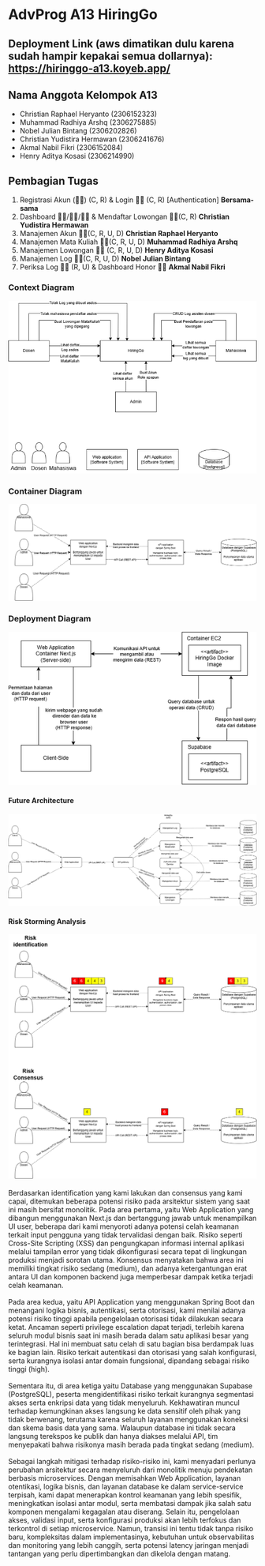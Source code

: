 # AdvProg A13 HiringGo
## Deployment Link (aws dimatikan dulu karena sudah hampir kepakai semua dollarnya): https://hiringgo-a13.koyeb.app/
## Nama Anggota Kelompok A13
- Christian Raphael Heryanto (2306152323)
- Muhammad Radhiya Arshq (2306275885)
- Nobel Julian Bintang (2306202826)
- Christian Yudistira Hermawan (2306241676)
- Akmal Nabil Fikri (2306152084)
- Henry Aditya Kosasi (2306214990)

## Pembagian Tugas
1. Registrasi Akun (⛓️‍💥) (C, R) & Login  ⛓️‍💥 (C, R) [Authentication] **Bersama-sama**
2. Dashboard 🧑‍🏫/🧑‍🎓/🧑‍💻 & Mendaftar Lowongan 🧑‍🎓(C, R) **Christian Yudistira Hermawan**
3. Manajemen Akun 🧑‍💻(C, R, U, D) **Christian Raphael Heryanto**
4. Manajemen Mata Kuliah 🧑‍💻(C, R, U, D) **Muhammad Radhiya Arshq**
5. Manajemen Lowongan 🧑‍🏫 (C, R, U, D) **Henry Aditya Kosasi**
6. Manajemen Log 🧑‍🎓(C, R, U, D) **Nobel Julian Bintang**
7. Periksa Log 🧑‍🏫 (R, U) & Dashboard Honor 🧑‍🎓 **Akmal Nabil Fikri**

### Context Diagram
![](images/contextdiagram.drawio.png)
### Container Diagram
![](images/containerdiagram.drawio.png)
### Deployment Diagram
![](images/deploymentdiagram.drawio.png)
#### Future Architecture
![](images/futurearchitecture.drawio.png)
#### Risk Storming Analysis
![](images/riskstorming.drawio.png)
<br><br>
Berdasarkan identification yang kami lakukan dan consensus yang kami capai, ditemukan beberapa potensi risiko pada arsitektur sistem yang saat ini masih bersifat monolitik. Pada area pertama, yaitu Web Application yang dibangun menggunakan Next.js dan bertanggung jawab untuk menampilkan UI user, beberapa dari kami menyoroti adanya potensi celah keamanan terkait input pengguna yang tidak tervalidasi dengan baik. Risiko seperti Cross-Site Scripting (XSS) dan pengungkapan informasi internal aplikasi melalui tampilan error yang tidak dikonfigurasi secara tepat di lingkungan produksi menjadi sorotan utama. Konsensus menyatakan bahwa area ini memiliki tingkat risiko sedang (medium), dan adanya ketergantungan erat antara UI dan komponen backend juga memperbesar dampak ketika terjadi celah keamanan.
<br><br>
Pada area kedua, yaitu API Application yang menggunakan Spring Boot dan menangani logika bisnis, autentikasi, serta otorisasi, kami menilai adanya potensi risiko tinggi apabila pengelolaan otorisasi tidak dilakukan secara ketat. Ancaman seperti privilege escalation dapat terjadi, terlebih karena seluruh modul bisnis saat ini masih berada dalam satu aplikasi besar yang terintegrasi. Hal ini membuat satu celah di satu bagian bisa berdampak luas ke bagian lain. Risiko terkait autentikasi dan otorisasi yang salah konfigurasi, serta kurangnya isolasi antar domain fungsional, dipandang sebagai risiko tinggi (high).
<br><br>
Sementara itu, di area ketiga yaitu Database yang menggunakan Supabase (PostgreSQL), peserta mengidentifikasi risiko terkait kurangnya segmentasi akses serta enkripsi data yang tidak menyeluruh. Kekhawatiran muncul terhadap kemungkinan akses langsung ke data sensitif oleh pihak yang tidak berwenang, terutama karena seluruh layanan menggunakan koneksi dan skema basis data yang sama. Walaupun database ini tidak secara langsung terekspos ke publik dan hanya diakses melalui API, tim menyepakati bahwa risikonya masih berada pada tingkat sedang (medium).
<br><br>
Sebagai langkah mitigasi terhadap risiko-risiko ini, kami menyadari perlunya perubahan arsitektur secara menyeluruh dari monolitik menuju pendekatan berbasis microservices. Dengan memisahkan Web Application, layanan otentikasi, logika bisnis, dan layanan database ke dalam service-service terpisah, kami dapat menerapkan kontrol keamanan yang lebih spesifik, meningkatkan isolasi antar modul, serta membatasi dampak jika salah satu komponen mengalami kegagalan atau diserang. Selain itu, pengelolaan akses, validasi input, serta konfigurasi produksi akan lebih terfokus dan terkontrol di setiap microservice. Namun, transisi ini tentu tidak tanpa risiko baru, kompleksitas dalam implementasinya, kebutuhan untuk observabilitas dan monitoring yang lebih canggih, serta potensi latency jaringan menjadi tantangan yang perlu dipertimbangkan dan dikelola dengan matang.
<br><br>